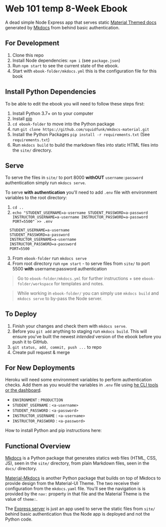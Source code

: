# Web 101 temp 8-Week Ebook

A dead simple Node Express app that serves static [Material Themed docs](https://squidfunk.github.io/mkdocs-material/) generated by [Mkdocs](https://www.mkdocs.org/) from behind basic authentication.

## For Development

1. Clone this repo
2. Install Node dependencies: `npm i` (see `package.json`)
3. Run `npm start` to see the current state of the ebook.
4. Start with `ebook-folder/mkdocs.yml` this is the configuration file for this book

## Install Python Dependencies

To be able to edit the ebook you will need to follow these steps first:

1. Install Python 3.7+ on to your computer
2. Install [pip](https://pip.pypa.io/en/stable/installing/)
3. `cd ebook-folder` to move into the Python package
4. run `git clone https://github.com/squidfunk/mkdocs-material.git`
5. Install the Python Packages `pip install -r requirements.txt` (See `requirements.txt`)
6. Run `mkdocs build` to build the markdown files into static HTML files into the `site/` directory.

## Serve

To serve the files in `site/` to port 8000 **withOUT** `username:password` authentication simply run `mkdocs serve`.

To serve **with authentication** you'll need to add `.env` file with environment variables to the root directory:

1. `cd ..`
2. `echo "STUDENT_USERNAME=a-username STUDENT_PASSWORD=a-password INSTRUCTOR_USERNAME=a-username INSTRUCTOR_PASSWORD=a-password PORT=5500" >> .env`
  
  ```txt
    STUDENT_USERNAME=a-username
    STUDENT_PASSWORD=a-password
    INSTRUCTOR_USERNAME=a-username
    INSTRUCTOR_PASSWORD=a-password
    PORT=5500
  ```

3. From `ebook-folder` run `mkdocs serve`
4. From root directory run `npm start` - to serve files from `site/` to port 5500 **with** username:password authentication

  > Go to `ebook-folder/mkdocs.yml` for further instructions + see `ebook-folder/workspace` for templates and notes.

  > While working in `ebook-folder/` you can simply use `mkdocs build` and `mkdocs serve` to by-pass the Node server.

## To Deploy

1. Finish your changes and check them with `mkdocs serve`.
2. Before you `git add` anything to staging run `mkdocs build`. This will ensure you've built the newest *intended* version of the ebook before you push it to GitHub.
3. `git status, add, commit, push ...` to repo
4. Create pull request & merge

## For New Deployments

Heroku will need some environment variables to perform authentication checks. Add them as you would the variables in `.env` file using [he CLI tools or the dashboard](https://devcenter.heroku.com/articles/config-vars).

* `ENVIRONMENT` : `PRODUCTION`
*  `STUDENT_USERNAME` : `<a-username>`
*  `STUDENT_PASSWORD` : `<a-password>`
*  `INSTRUCTOR_USERNAME` : `<a-username>`
*  `INSTRUCTOR_PASSWORD` : `<a-password>`

How to install Python and pip instructions here:

## Functional Overview

[Mkdocs](https://www.mkdocs.org/) is a Python package that generates statics web files (HTML, CSS, JS), seen in the `site/` directory, from plain Markdown files, seen in the `docs/` directory.

[Material-Mkdocs](https://squidfunk.github.io/mkdocs-material/) is another Python package that builds on top of Mkdocs to provide design from the Material-UI Theme. The two receive their configuration from the `mkdocs.yaml` file. You'll see the navigation is is provided by the `nav:` property in that file and the Material Theme is the value of `theme:`.

The [Express server](https://expressjs.com/) is just an app used to serve the static files from `site/` behind basic authentication thus the Node app is deployed and not the Python code.